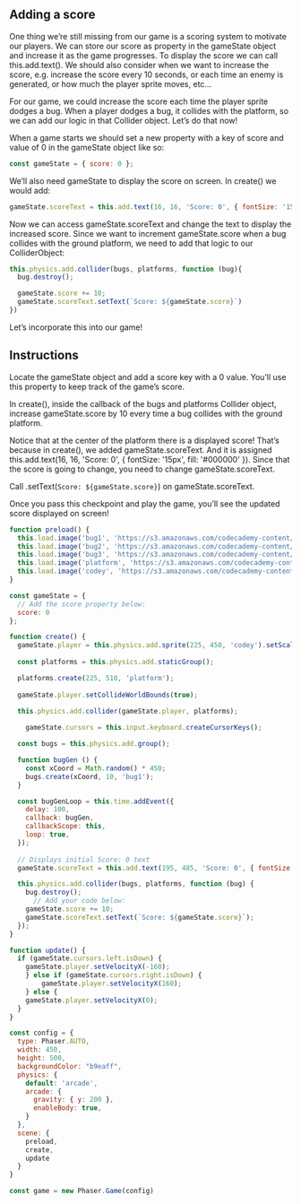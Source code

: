 ## Adding a score

One thing we’re still missing from our game is a scoring system to motivate our players. We can store our score as property in the gameState object and increase it as the game progresses. To display the score we can call this.add.text(). We should also consider when we want to increase the score, e.g. increase the score every 10 seconds, or each time an enemy is generated, or how much the player sprite moves, etc…

For our game, we could increase the score each time the player sprite dodges a bug. When a player dodges a bug, it collides with the platform, so we can add our logic in that Collider object. Let’s do that now!

When a game starts we should set a new property with a key of score and value of 0 in the gameState object like so:
```js
const gameState = { score: 0 };
```
We’ll also need gameState to display the score on screen. In create() we would add:
```js
gameState.scoreText = this.add.text(16, 16, 'Score: 0', { fontSize: '15px', fill: '#000000' })
```
Now we can access gameState.scoreText and change the text to display the increased score. Since we want to increment gameState.score when a bug collides with the ground platform, we need to add that logic to our ColliderObject:
```js
this.physics.add.collider(bugs, platforms, function (bug){
  bug.destroy();

  gameState.score += 10;
  gameState.scoreText.setText(`Score: ${gameState.score}`)
})
```
Let’s incorporate this into our game!
## Instructions

Locate the gameState object and add a score key with a 0 value. You’ll use this property to keep track of the game’s score.

In create(), inside the callback of the bugs and platforms Collider object, increase gameState.score by 10 every time a bug collides with the ground platform.

Notice that at the center of the platform there is a displayed score! That’s because in create(), we added gameState.scoreText. And it is assigned this.add.text(16, 16, 'Score: 0', { fontSize: '15px', fill: '#000000' }). Since that the score is going to change, you need to change gameState.scoreText.

Call .setText(`Score: ${gameState.score}`) on gameState.scoreText.

Once you pass this checkpoint and play the game, you’ll see the updated score displayed on screen!

```js
function preload() {
  this.load.image('bug1', 'https://s3.amazonaws.com/codecademy-content/courses/learn-phaser/physics/bug_1.png')
  this.load.image('bug2', 'https://s3.amazonaws.com/codecademy-content/courses/learn-phaser/physics/bug_2.png')
  this.load.image('bug3', 'https://s3.amazonaws.com/codecademy-content/courses/learn-phaser/physics/bug_3.png')
  this.load.image('platform', 'https://s3.amazonaws.com/codecademy-content/courses/learn-phaser/physics/platform.png')
  this.load.image('codey', 'https://s3.amazonaws.com/codecademy-content/courses/learn-phaser/physics/codey.png')
}

const gameState = {
  // Add the score property below: 
  score: 0
};

function create() {
  gameState.player = this.physics.add.sprite(225, 450, 'codey').setScale(.5);
  
  const platforms = this.physics.add.staticGroup();

  platforms.create(225, 510, 'platform');
  
  gameState.player.setCollideWorldBounds(true);

  this.physics.add.collider(gameState.player, platforms);
  
	gameState.cursors = this.input.keyboard.createCursorKeys();

  const bugs = this.physics.add.group();

  function bugGen () {
    const xCoord = Math.random() * 450;
    bugs.create(xCoord, 10, 'bug1');
  }

  const bugGenLoop = this.time.addEvent({
    delay: 100,
    callback: bugGen,
    callbackScope: this,
    loop: true,
  });
  
  // Displays initial Score: 0 text
  gameState.scoreText = this.add.text(195, 485, 'Score: 0', { fontSize: '15px', fill: '#000000' });

  this.physics.add.collider(bugs, platforms, function (bug) {
    bug.destroy();
	  // Add your code below:
    gameState.score += 10;
    gameState.scoreText.setText(`Score: ${gameState.score}`);
  });
}

function update() {
  if (gameState.cursors.left.isDown) {
  	gameState.player.setVelocityX(-160);
	} else if (gameState.cursors.right.isDown) {
 		gameState.player.setVelocityX(160);
	} else {
    gameState.player.setVelocityX(0);
  }
}

const config = {
  type: Phaser.AUTO,
  width: 450,
  height: 500,
  backgroundColor: "b9eaff",
  physics: {
    default: 'arcade',
    arcade: {
      gravity: { y: 200 },
      enableBody: true,
    }
  },
  scene: {
    preload,
    create,
    update
  }
}

const game = new Phaser.Game(config)

```
